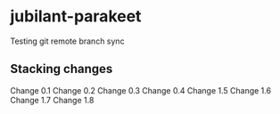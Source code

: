 # jubilant-parakeet
Testing git remote branch sync

## Stacking changes

Change 0.1
Change 0.2
Change 0.3
Change 0.4
Change 1.5
Change 1.6
Change 1.7
Change 1.8
